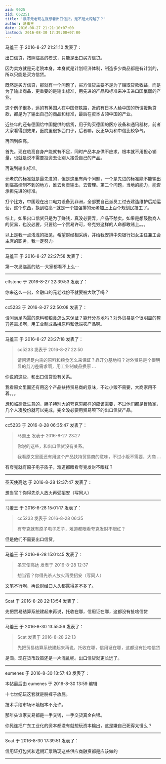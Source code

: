 ```yaml
---
aid: 9025
zid: 662251
title: '澳宋元老现在就想着出口信贷，是不是太跨越了？'
author: 马羞王
date: 2016-08-27 21:21:10+07:00
lastmod: 2016-08-30 17:39:00+07:00
---
```


马羞王 于 2016-8-27 21:21:10 发表了：

出口信贷，按照临高的模式，只能是出口买方信贷。

因为卖方就是元老院本身，本身就是计划经济体制，制造多少商品都是有计划的，所以只能是买方信贷。

既然是买方信贷，那就有一个问题了，买方信贷主要不是为了赚取贷款收益，而是为了输出商品，更重要的是输出标准，用先进的产品和标准来冲击进口国羸弱的产业。

这个例子很多，远的有英国人在中国修铁路，近的有日本人给中国的所谓援助贷款，都是为了输出自己的商品和标准，最后在资本占领中国的产业。

近些年的还有德国给中国提供的信贷，用于购买德国的医疗设备和通讯器材，前者大家看得到效果，医院里很多西门子，后者嘛，反正华为和中信比较争气。

再回到临高。

首先。现在临高自身产能就有不足，同时产品本身供不应求，根本就不用担心销量，也就是说不需要投资去让别人接受自己的产品。

再说到输出标准。

元老院的标准就是最先进的，但是这里有两个问题，一个是先进的标准能不能输出到临高控制不到的地方，谁去负责输出，去管理。第二个问题，当地的能力，能否承担先进的标准。

打个比方，中国现在出口电力设备到非洲，全部要自己派员工过去建造维护后期运营，这个东西，换到临高···就是一个加强排的元老加上上百个规划民技工了。

综上，如果出口信贷只是为了赚钱，真没必要弄，产品不愁卖。如果是想鼓励商人的贸易，也没必要，只要给一个贸易许可，夸克穷这样的人命都敢赌上。。。

以上是我一点浅浅的拙见，希望财经相采纳，并给我安排中央银行妇女主任兼工会主席的职务，我一定努力·

---------

马羞王 于 2016-8-27 22:27:58 发表了：

第一次发临高的贴····大家都看不上么···

---------

elfstone 于 2016-8-27 22:39:53 发表了：

你来这么一出，金融口的元老戏份不就要被大砍了吗？

---------

cc5233 于 2016-8-27 22:50:08 发表了：

请问满足内需的原料和粮食怎么来保证？靠开分基地吗？对外贸易是个很明显的剪刀差需求啊，用工业制成品换原料和低端农产品啊。

---------

马羞王 于 2016-8-27 23:27:18 发表了：

> cc5233 发表于 2016-8-27 22:50
> 
> 请问满足内需的原料和粮食怎么来保证？靠开分基地吗？对外贸易是个很明显的剪刀差需求啊，用工业制成品换原 ...



你说的这些，和出口信贷没有关系。

我看原文里面还有用这个产品扶持贸易商的意味，不过小贩不需要，大商家用不着。。。

想和临高做生意的，胆子特别大的夸克穷那样的应该需要，不过他们都是冒险家，几个人凑股份就可以完成，完全没必要用贸易项下的出口信贷产品。

---------

cc5233 于 2016-8-28 06:35:47 发表了：

> 马羞王 发表于 2016-8-27 23:27
> 
> 你说的这些，和出口信贷没有关系。
> 
> 我看原文里面还有用这个产品扶持贸易商的意味，不过小贩不需要，大商 ...



有夸克就有原子电子质子，难道都眼看夸克发财不眼红？

---------

圣天使高达 于 2016-8-28 12:37:47 发表了：

想当官？你得先杀人放火再受招安（写同人）

---------

马羞王 于 2016-8-28 15:01:17 发表了：

> cc5233 发表于 2016-8-28 06:35
> 
> 有夸克就有原子电子质子，难道都眼看夸克发财不眼红？



但是他们不需要出口信贷。

---------

马羞王 于 2016-8-28 15:01:45 发表了：

> 圣天使高达 发表于 2016-8-28 12:37
> 
> 想当官？你得先杀人放火再受招安（写同人）



文笔不行啊，再说财经口人头都露得差不多了。

---------

Scat 于 2016-8-28 22:13:54 发表了：

先把贸易结算系统建起来再说，托收在哪，信用证在哪，这都没有扯啥信贷

---------

马羞王 于 2016-8-30 13:55:56 发表了：

> Scat 发表于 2016-8-28 22:13
> 
> 先把贸易结算系统建起来再说，托收在哪，信用证在哪，这都没有扯啥信贷



是滴。现在货币政策还是一片混乱呢。出口信贷就更长远了。

---------

eumenes 于 2016-8-30 13:57:43 发表了：

本帖最后由 eumenes 于 2016-8-30 13:59 编辑 

十七世纪玩这套就是脱裤子放屁。

技术手段市场环境根本不允许。

那年头谁家交易都是一手交钱，一手交货真金白银。

你髡连把广东工业化的资本都没有就想玩资本输出，这是嫌自己死得太慢么？

---------

Scat 于 2016-8-30 17:39:51 发表了：

信用证打包贷和远期汇票贴现这些供应商融资都是应该做的

---------

